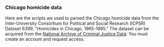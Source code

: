 ### Chicago homicide data

Here are the scripts we used to parsed the Chicago homicide data from the Inter-University Consortium for Political and Social Research (ICPSR) Dataset 6399, "Homicides in Chicago, 1965-1995." The dataset can be acquired from the [National Archive of Criminal Justice Data](http://www.icpsr.umich.edu/icpsrweb/NACJD/studies/6399?q=chicago&amp;archive=NACJD). You must create an account and request access.



